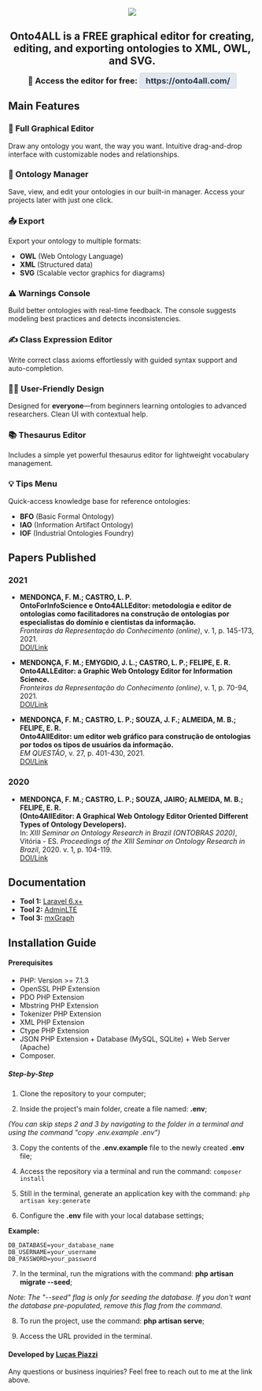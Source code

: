 <p align="center">
  <img src="public/css/images/Logo3.png"> 
</p>
<h2 align="center">
  Onto4ALL is a FREE graphical editor for creating, editing, and exporting ontologies to <b>XML</b>, <b>OWL</b>, and <b>SVG</b>.
</h2>

<h3 align="center" style="margin-top: 10px;">
  🔗 <b>Access the editor for free:</b> 
  <a href="https://onto4alleditor.com/" style="color: #2d3748; background-color: #e2e8f0; padding: 5px 12px; border-radius: 4px; text-decoration: none; font-weight: bold; border: 1px solid #cbd5e0;">
    https://onto4all.com/
  </a>
</h3>

## Main Features

### 🎨 Full Graphical Editor  
Draw any ontology you want, the way you want. Intuitive drag-and-drop interface with customizable nodes and relationships.

### 📂 Ontology Manager  
Save, view, and edit your ontologies in our built-in manager. Access your projects later with just one click.

### 📤 Export  
Export your ontology to multiple formats:  
- **OWL** (Web Ontology Language)  
- **XML** (Structured data)  
- **SVG** (Scalable vector graphics for diagrams)  

### ⚠️ Warnings Console  
Build better ontologies with real-time feedback. The console suggests modeling best practices and detects inconsistencies.

### ✍️ Class Expression Editor  
Write correct class axioms effortlessly with guided syntax support and auto-completion.

### 👩‍💻 User-Friendly Design  
Designed for **everyone**—from beginners learning ontologies to advanced researchers. Clean UI with contextual help.

### 📚 Thesaurus Editor  
Includes a simple yet powerful thesaurus editor for lightweight vocabulary management.

### 💡 Tips Menu  
Quick-access knowledge base for reference ontologies:  
- **BFO** (Basic Formal Ontology)  
- **IAO** (Information Artifact Ontology)  
- **IOF** (Industrial Ontologies Foundry)

## Papers Published

### 2021  
- **MENDONÇA, F. M.; CASTRO, L. P.**  
  **OntoForInfoScience e Onto4ALLEditor: metodologia e editor de ontologias como facilitadores na construção de ontologias por especialistas do domínio e cientistas da informação.**  
  *Fronteiras da Representação do Conhecimento (online)*, v. 1, p. 145-173, 2021.  
  [DOI/Link](https://periodicos.ufmg.br/index.php/advances-kr/article/download/35446/28128/109983)  

- **MENDONÇA, F. M.; EMYGDIO, J. L.; CASTRO, L. P.; FELIPE, E. R.**  
  **Onto4ALLEditor: a Graphic Web Ontology Editor for Information Science.**  
  *Fronteiras da Representação do Conhecimento (online)*, v. 1, p. 70-94, 2021.  
  [DOI/Link](https://periodicos.ufmg.br/index.php/advances-kr/article/view/37542)  

- **MENDONÇA, F. M.; CASTRO, L. P.; SOUZA, J. F.; ALMEIDA, M. B.; FELIPE, E. R.**  
  **Onto4AllEditor: um editor web gráfico para construção de ontologias por todos os tipos de usuários da informação.**  
  *EM QUESTÃO*, v. 27, p. 401-430, 2021.  
  [DOI/Link](https://seer.ufrgs.br/EmQuestao/article/view/105603)  

### 2020  
- **MENDONÇA, F. M.; CASTRO, L. P.; SOUZA, JAIRO; ALMEIDA, M. B.; FELIPE, E. R.**  
  **(Onto4AllEditor: A Graphical Web Ontology Editor Oriented Different Types of Ontology Developers).**  
  In: *XIII Seminar on Ontology Research in Brazil (ONTOBRAS 2020)*, Vitória - ES. *Proceedings of the XIII Seminar on Ontology Research in Brazil*, 2020. v. 1, p. 104-119.  
  [DOI/Link](https://ceur-ws.org/Vol-2728/paper8.pdf)  

## Documentation  
* **Tool 1:** <a href="https://laravel.com/docs/6.x" target="_blank">Laravel 6.x+</a>  
* **Tool 2:** <a href="https://adminlte.io/themes/AdminLTE/pages/UI/general.html" target="_blank">AdminLTE</a>  
* **Tool 3:** <a href="https://jgraph.github.io/mxgraph/" target="_blank">mxGraph</a>  


## Installation Guide
#### Prerequisites
* PHP: Version >= 7.1.3
* OpenSSL PHP Extension
* PDO PHP Extension
* Mbstring PHP Extension
* Tokenizer PHP Extension
* XML PHP Extension
* Ctype PHP Extension
* JSON PHP Extension + Database (MySQL, SQLite) + Web Server (Apache)
* Composer.

##### Step-by-Step

1. Clone the repository to your computer;

2. Inside the project's main folder, create a file named: **.env**; 

*(You can skip steps 2 and 3 by navigating to the folder in a terminal and using the command "copy .env.example .env")*

3. Copy the contents of the **.env.example** file to the newly created **.env** file;

4. Access the repository via a terminal and run the command: 
```composer install```

5. Still in the terminal, generate an application key with the command: 
```php artisan key:generate```

6. Configure the **.env** file with your local database settings;

**Example:**
```
DB_DATABASE=your_database_name
DB_USERNAME=your_username
DB_PASSWORD=your_password
```

7. In the terminal, run the migrations with the command: **php artisan migrate --seed**;

*Note: The "--seed" flag is only for seeding the database. If you don't want the database pre-populated, remove this flag from the command.*

8. To run the project, use the command: **php artisan serve**;

10. Access the URL provided in the terminal.

#### Developed by [Lucas Piazzi](https://www.linkedin.com/in/lucas-piazzi/)

Any questions or business inquiries? Feel free to reach out to me at the link above.
